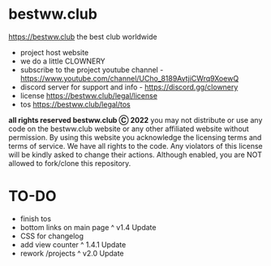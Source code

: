 # bestww.club
https://bestww.club
the best club worldwide
* project host website
* we do a little CLOWNERY
* subscribe to the project youtube channel - https://www.youtube.com/channel/UCho_8189AvtjiCWrq9XoewQ
* discord server for support and info - https://discord.gg/clownery
* license https://bestww.club/legal/license
* tos https://bestww.club/legal/tos

**all rights reserved bestww.club Ⓒ 2022**
you may not distribute or use any code on the bestww.club website or any other affiliated website without permission. 
By using this website you acknowledge the licensing terms and terms of service.
We have all rights to the code.
Any violators of this license will be kindly asked to change their actions.
Although enabled, you are NOT allowed to fork/clone this repository.

# TO-DO
* finish tos
* bottom links on main page
^ v1.4 Update
* CSS for changelog
* add view counter
^ 1.4.1 Update
* rework /projects
^ v2.0 Update
